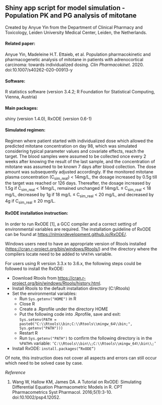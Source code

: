 ## Shiny app script for model simulation - Population PK and PG analysis of mitotane 
Created by Anyue Yin from the Department of Clinical Pharmacy and Toxicology, Leiden University Medical Center, Leiden, the Netherlands.

#### Related paper:
Anyue Yin, Madeleine H.T. Ettaieb, et al. Population pharmacokinetic and pharmacogenetic analysis of mitotane in patients with adrenocortical carcinoma: towards individualized dosing. *Clin Pharmacokinet.*  2020. doi:10.1007/s40262-020-00913-y

#### Software: 
R statistics software (version 3.4.2; R Foundation for Statistical Computing, Vienna, Austria) 

#### Main packages:
shiny (version 1.4.0), RxODE (version 0.6-1) 

#### Simulated regimen:
Regimen where patient started with individualized dose which allowed the predicted mitotane concentration on day 98, which was simulated considering typical parameter values and covariate effects, reach the target. The blood samples were assumed to be collected once every 2 weeks after knowing the result of the last sample, and the concentration of mitotane was assumed to be known 7 days after blood collection. The dose amount was subsequently adjusted accordingly. If the monitored mitotane plasma concentration (C<sub>sim_real</sub>) < 14mg/L, the dosage increased by 0.5g till the target was reached or 126 days. Thereafter, the dosage increased by 1.5g if C<sub>sim_real</sub> < 14mg/L, remained unchanged if 14mg/L ≤ C<sub>sim_real</sub> < 18 mg/L, decreased by 1g if 18 mg/L ≤ C<sub>sim_real</sub> < 20 mg/L, and decreased by 4g if C<sub>sim_real</sub> ≥ 20 mg/L.

#### RxODE installation instruction:
In order to run RxODE \[1\], a GCC compiler and a correct setting of environmental variables are required. The installation guideline of RxODE can be found at https://nlmixrdevelopment.github.io/RxODE/.

Windows users need to have an appropriate version of Rtools installed (https://cran.r-project.org/bin/windows/Rtools/) and the directory where the compilers locate need to be added to `%PATH%` variable.

For users using R version 3.3.x to 3.6.x, the following steps could be followed to install the RxODE:
- Download Rtools from https://cran.r-project.org/bin/windows/Rtools/history.html.
-  Install Rtools to the default installation directory (C:\Rtools)
-  Set the environmental variables:
	- Run `Sys.getenv("HOME")` in R
	- Close R
	- Create a .Rprofile under the directory HOME
	- Put the following code into .Rprofile, save and exit:  
  `Sys.setenv(PATH = paste0("C:\\Rtools\\bin;C:\\Rtools\\mingw_64\\bin;", Sys.getenv("PATH")))`
	-  Restart R
	-  Run `Sys.getenv("PATH")` to confirm the following directory is in the `%PATH%` variable: `‘C:\\Rtools\\bin\\;C:\\Rtools\\mingw_64\\bin\\;’`
- Install RxODE: `install.packages(“RxODE”)`

Of note, this instruction does not cover all aspects and errors can still occur which need to be solved case by case.


*Reference*
1. Wang W, Hallow KM, James DA. A Tutorial on RxODE: Simulating Differential Equation Pharmacometric Models in R. CPT Pharmacometrics Syst Pharmacol. 2016;5(1):3-10. doi:10.1002/psp4.12052.
